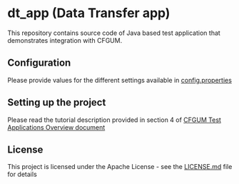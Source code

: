 # dt_app (Data Transfer app)

This repository contains source code of Java based test application that demonstrates integration with CFGUM.

## Configuration

Please provide values for the different settings available in [config.properties](dtApp/src/main/resources/config.properties)

## Setting up the project

Please read the tutorial description provided in section 4 of [CFGUM Test Applications Overview document](https://dms-prext.fraunhofer.de/livelink/livelink.exe?func=ll&objaction=overview&objid=21413310)

## License

This project is licensed under the Apache License - see the [LICENSE.md](LICENSE.md) file for details
